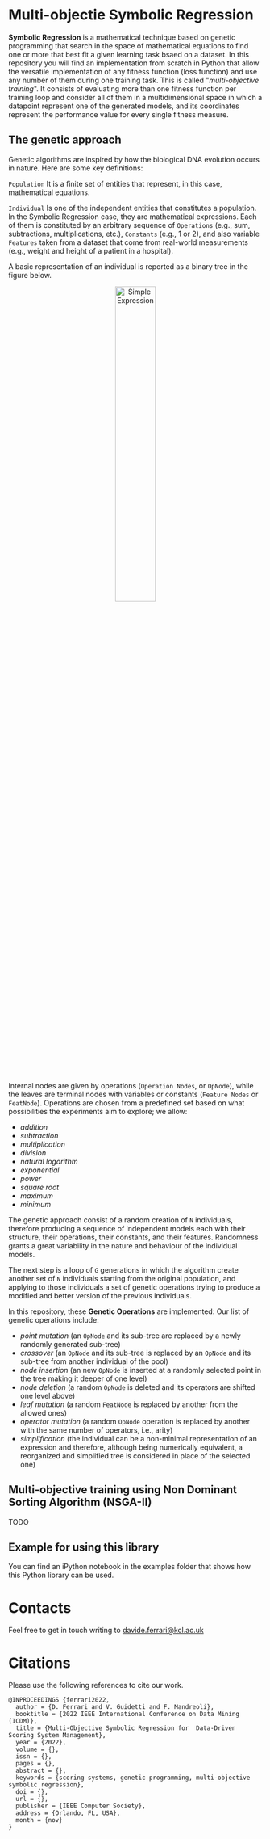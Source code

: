 # Multi-objectie Symbolic Regression

**Symbolic Regression** is a mathematical technique based on genetic programming that search in the space of mathematical equations to find one or more that best fit a given learning task bsaed on a dataset.
In this repository you will find an implementation from scratch in Python that allow the versatile implementation of any fitness function (loss function) and use any number of them during one training task. This is called "*multi-objective training*". It consists of evaluating more than one fitness function per training loop and consider all of them in a multidimensional space in which a datapoint represent one of the generated models, and its coordinates represent the performance value for every single fitness measure.

## The genetic approach
Genetic algorithms are inspired by how the biological DNA evolution occurs in nature. Here are some key definitions:

```Population``` It is a finite set of entities that represent, in this case, mathematical equations. 

```Individual``` Is one of the independent entities that constitutes a population. In the Symbolic Regression case, they are mathematical expressions. Each of them is constituted by an arbitrary sequence of ```Operations``` (e.g., sum, subtractions, multiplications, etc.), ```Constants``` (e.g., 1 or 2), and also variable ```Features``` taken from a dataset that come from real-world measurements (e.g., weight and height of a patient in a hospital).

A basic representation of an individual is reported as a binary tree in the figure below.

<p align="center">
<img src="/figure_expression.png" alt="Simple Expression" style="width:40%; border:0;">
</p>

Internal nodes are given by operations (```Operation Nodes```, or ```OpNode```), while the leaves are terminal nodes with variables or constants (```Feature Nodes``` or ```FeatNode```).
Operations are chosen from a predefined set based on what possibilities the experiments aim to explore; we allow:
- *addition*
- *subtraction*
- *multiplication*
- *division*
- *natural logarithm*
- *exponential*
- *power*
- *square root*
- *maximum*
- *minimum* 

The genetic approach consist of a random creation of ```N``` individuals, therefore producing a sequence of independent models each with their structure, their operations, their constants, and their features. Randomness grants a great variability in the nature and behaviour of the individual models. 

The next step is a loop of ```G``` generations in which the algorithm create another set of ```N``` individuals starting from the original population, and applying to those individuals a set of genetic operations trying to produce a modified and better version of the previous individuals.

In this repository, these **Genetic Operations** are implemented: Our list of genetic operations include:
- *point mutation* (an ```OpNode``` and its sub-tree are replaced by a newly randomly generated sub-tree)
- *crossover* (an ```OpNode``` and its sub-tree is replaced by an ```OpNode``` and its sub-tree from another individual of the pool)
- *node insertion* (an new ```OpNode``` is inserted at a randomly selected point in the tree making it deeper of one level)
- *node deletion* (a random ```OpNode``` is deleted and its operators are shifted one level above)
- *leaf mutation* (a random ```FeatNode``` is replaced by another from the allowed ones)
- *operator mutation* (a random ```OpNode``` operation is replaced by another with the same number of operators, i.e., arity)
- *simplification* (the individual can be a non-minimal representation of an expression and therefore, although being numerically equivalent, a reorganized and simplified tree is considered in place of the selected one) 

## Multi-objective training using Non Dominant Sorting Algorithm (NSGA-II)
TODO

## Example for using this library
You can find an iPython notebook in the examples folder that shows how this Python library can be used.

# Contacts
Feel free to get in touch writing to [davide.ferrari@kcl.ac.uk](mailto:davide.ferrari@kcl.ac.uk)

# Citations
Please use the following references to cite our work.

```
@INPROCEEDINGS {ferrari2022,
  author = {D. Ferrari and V. Guidetti and F. Mandreoli},
  booktitle = {2022 IEEE International Conference on Data Mining (ICDM)},
  title = {Multi-Objective Symbolic Regression for  Data-Driven Scoring System Management},
  year = {2022},
  volume = {},
  issn = {},
  pages = {},
  abstract = {},
  keywords = {scoring systems, genetic programming, multi-objective symbolic regression},
  doi = {},
  url = {},
  publisher = {IEEE Computer Society},
  address = {Orlando, FL, USA},
  month = {nov}
}
```
